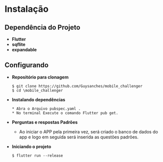 # Instalação

## Dependência do Projeto
  * **Flutter**
  * **sqflite**
  * **expandable**

## Configurando
  * **Repositório para clonagem**
    ```
    $ git clone https://github.com/Guysanches/mobile_challenger
    $ cd \mobile_challenger
    ```

  * **Instalando dependências**
    ```
    * Abra o Arquivo pubspec.yaml .
    * No terminal Execute o comando Flutter pub get.
    ```

  * **Perguntas e respostas Padrões** 
    * Ao iniciar o APP pela primeira vez, será criado o banco de dados do app e logo em seguida será inserida
    as questões padrões. 


  * **Iniciando o projeto** 
    ```
    $ flutter run --release
    ```